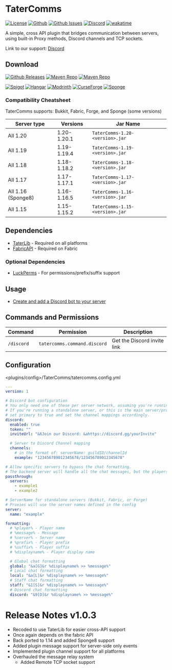 # TaterComms

[![License](https://img.shields.io/github/license/p0t4t0sandwich/TaterComms?color=blue)](https://img.shields.io/github/downloads/p0t4t0sandwich/TaterComms/LICENSE)
[![Github](https://img.shields.io/github/stars/p0t4t0sandwich/TaterComms)](https://github.com/p0t4t0sandwich/TaterComms)
[![Github Issues](https://img.shields.io/github/issues/p0t4t0sandwich/TaterComms?label=Issues)](https://github.com/p0t4t0sandwich/TaterComms/issues)
[![Discord](https://img.shields.io/discord/1067482396246683708?color=7289da&logo=discord&logoColor=white)](https://discord.neuralnexus.dev)
[![wakatime](https://wakatime.com/badge/user/fc67ce74-ca69-40a4-912f-61b26dbe3068/project/c722f2dd-f37e-4e20-9b32-e00d4d8ec34b.svg)](https://wakatime.com/badge/user/fc67ce74-ca69-40a4-912f-61b26dbe3068/project/c722f2dd-f37e-4e20-9b32-e00d4d8ec34b)

A simple, cross API plugin that bridges communication between servers, using built-in Proxy methods, Discord channels and TCP sockets.

Link to our support: [Discord](https://discord.neuralnexus.dev)

## Download

[![Github Releases](https://img.shields.io/github/downloads/p0t4t0sandwich/TaterComms/total?label=Github&logo=github&color=181717)](https://github.com/p0t4t0sandwich/TaterComms/releases)
[![Maven Repo](https://img.shields.io/maven-metadata/v?label=Release&metadataUrl=https%3A%2F%2Fmaven.neuralnexus.dev%2Freleases%2Fdev%2Fneuralnexus%2FTaterComms%2Fmaven-metadata.xml)](https://maven.neuralnexus.dev/#/releases/dev/neuralnexus/TaterComms)
[![Maven Repo](https://img.shields.io/maven-metadata/v?label=Snapshot&metadataUrl=https%3A%2F%2Fmaven.neuralnexus.dev%2Fsnapshots%2Fdev%2Fneuralnexus%2FTaterComms%2Fmaven-metadata.xml)](https://maven.neuralnexus.dev/#/snapshots/dev/neuralnexus/TaterComms)

[![Spigot](https://img.shields.io/spiget/downloads/110592?label=Spigot&logo=spigotmc&color=ED8106)](https://www.spigotmc.org/resources/tatercomms.110592/)
[![Hangar](https://img.shields.io/badge/Hangar-download-blue)](https://hangar.papermc.io/p0t4t0sandwich/TaterComms)
[![Modrinth](https://img.shields.io/modrinth/dt/tatercomms?label=Modrinth&logo=modrinth&color=00AF5C)](https://modrinth.com/mod/tatercomms)
[![CurseForge](https://img.shields.io/curseforge/dt/877133?label=CurseForge&logo=curseforge&color=F16436)](https://www.curseforge.com/minecraft/mc-mods/tatercomms)
[![Sponge](https://img.shields.io/ore/dt/tatercomms?label=Sponge&logo=https%3A%2F%2Fspongepowered.org%2Ffavicon.ico&color=F7CF0D)](https://ore.spongepowered.org/p0t4t0sandwich/TaterComms)

### Compatibility Cheatsheet

TaterComms supports: Bukkit, Fabric, Forge, and Sponge (some versions)

| Server type        | Versions    | Jar Name                        |
|--------------------|-------------|---------------------------------|
| All 1.20           | 1.20-1.20.1 | `TaterComms-1.20-<version>.jar` |
| All 1.19           | 1.19-1.19.4 | `TaterComms-1.19-<version>.jar` |
| All 1.18           | 1.18-1.18.2 | `TaterComms-1.18-<version>.jar` |
| All 1.17           | 1.17-1.17.1 | `TaterComms-1.17-<version>.jar` |
| All 1.16 (Sponge8) | 1.16-1.16.5 | `TaterComms-1.16-<version>.jar` |
| All 1.15           | 1.15-1.15.2 | `TaterComms-1.15-<version>.jar` |

## Dependencies

- [TaterLib](https://github.com/p0t4t0sandwich/TaterLib) - Required on all platforms
- [FabricAPI](https://modrinth.com/mod/fabric-api) - Required on Fabric

### Optional Dependencies

- [LuckPerms](https://luckperms.net/) - For permissions/prefix/suffix support

## Usage

- [Create and add a Discord bot to your server](https://discordpy.readthedocs.io/en/stable/discord.html)

## Commands and Permissions

| Command    | Permission                   | Description                 |
|------------|------------------------------|-----------------------------|
| `/discord` | `tatercomms.command.discord` | Get the Discord invite link |

## Configuration

<plugins/config>/TaterComms/tatercomms.config.yml

```yaml
---
version: 1

# Discord bot configuration
# You only need one of these per server network, assuming you're running a primary proxy/websocket to handle chats
# If you're running a standalone server, or this is the main server/proxy in your network,
# set primary to true and set the channel mappings accordingly.
discord:
  enabled: true
  token: ""
  inviteUrl: "&6Join our Discord: &ahttps://discord.gg/yourInvite"

  # Server to Discord Channel mapping
  channels:
    # in the format of: serverName: guildID/channelId
    example: "123456789012345678/123456789012345678"

# Allow specific servers to bypass the chat formatting.
# The backend server will handle all the chat messages, but the players will still see the messages from other servers.
passthrough:
  servers:
    - example1
    - example2

# ServerName for standalone servers (Bukkit, Fabric, or Forge)
# Proxies will use the server names defined in the config
server:
  name: "example"

formatting:
  # %player% - Player name
  # %message% - Message
  # %server% - Server name
  # %prefix% - Player prefix
  # %suffix% - Player suffix
  # %displayname% - Player display name

  # Global chat formatting
  global: "&a[G]&r %displayname% >> %message%"
  # Local chat formatting
  local: "&a[L]&r %displayname% >> %message%"
  # Staff chat formatting
  staff: "&1[S]&r %displayname% >> %message%"
  # Discord chat formatting
  discord: "&9[D]&r %displayname% >> %message%"
```

# Release Notes v1.0.3

- Recoded to use TaterLib for easier cross-API support
- Once again depends on the fabric API
- Back ported to 1.14 and added Sponge8 support
- Added plugin message support for server-side only events
- Implemented plugin channel support for all platforms
- Overhauled the message relay system
  - Added Remote TCP socket support
